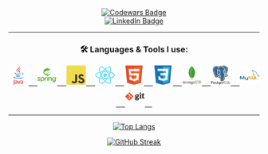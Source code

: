 <div align="center">
  
  <div align="center">
    <a href="https://www.codewars.com/users/s-meenaghan7">
      <img src="https://www.codewars.com/users/s-meenaghan7/badges/small" alt="Codewars Badge" />
    </a>
   </div>
  <div align="center">
    <a href="https://www.linkedin.com/in/seanmeenaghan/">
      <img src="https://img.shields.io/badge/LinkedIn-blue?style=for-the-badge&logo=linkedin&logoColor=white" alt="LinkedIn Badge"/>
    </a>
  </div>

  ---

  ### 🛠 Languages & Tools I use:
  <div>
    <a href="https://www.oracle.com/java/">
      <img src="https://github.com/devicons/devicon/blob/master/icons/java/java-original-wordmark.svg" alt="Java" height="40" width="40"/>&emsp;
    </a>
    <a href="https://spring.io/">
      <img src="https://github.com/devicons/devicon/blob/master/icons/spring/spring-original-wordmark.svg" alt="Spring" height="40" width="40"/>&emsp;
    </a>
    <a href="https://developer.mozilla.org/en-US/docs/Learn/JavaScript/First_steps/What_is_JavaScript">
      <img src="https://github.com/devicons/devicon/blob/master/icons/javascript/javascript-original.svg" alt="Javascript" height="40" width="40"/>&emsp;
    </a>
    <a href="https://reactjs.org/">
      <img src="https://github.com/devicons/devicon/blob/master/icons/react/react-original.svg" alt="ReactJS" height="40" width="40"/>&emsp;
    </a>
    <a href="https://www.w3schools.com/html/">
      <img src="https://github.com/devicons/devicon/blob/master/icons/html5/html5-original.svg" alt="HTML5" height="40" width="40"/>&emsp;
    </a>
    <a href="https://www.w3schools.com/Css/">
      <img src="https://github.com/devicons/devicon/blob/master/icons/css3/css3-original.svg" alt="CSS3" height="40" width="40"/>&emsp;
    </a>
  <!--   <a href="https://www.python.org/">
      <img src="https://github.com/devicons/devicon/blob/master/icons/python/python-original-wordmark.svg" alt="Python" height="40" width="40"/>&emsp;
    </a> -->
    <a href="https://www.mongodb.com/">
      <img src="https://github.com/devicons/devicon/blob/master/icons/mongodb/mongodb-original-wordmark.svg" alt="MongoDB" height="40" width="40"/>&emsp;
    </a>
    <a href="https://www.postgresql.org/">
      <img src="https://github.com/devicons/devicon/blob/master/icons/postgresql/postgresql-original-wordmark.svg" alt="PostgreSQL" height="40" width="40"/>&emsp;
    </a>
    <a href="https://www.mysql.com/">
      <img src="https://github.com/devicons/devicon/blob/master/icons/mysql/mysql-original-wordmark.svg" alt="MySQL" height="40" width="40"/>&emsp;
    </a>
    <a href="https://git-scm.com/">
      <img src="https://github.com/devicons/devicon/blob/master/icons/git/git-original-wordmark.svg" alt="Git" height="40" width="40"/>&emsp;
    </a>
  </div>

  ---

  [![Top Langs](https://github-readme-stats.vercel.app/api/top-langs/?username=s-meenaghan7&layout=compact&theme=vision-friendly-dark)](https://github.com/anuraghazra/github-readme-stats)
  
  [![GitHub Streak](http://github-readme-streak-stats.herokuapp.com?user=s-meenaghan7&theme=dark&background=000000)](https://git.io/streak-stats)
<div>
